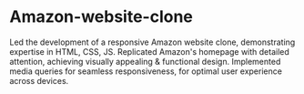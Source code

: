 # Amazon-website-clone

Led the development of a responsive Amazon website clone, demonstrating expertise in HTML, CSS, JS.
Replicated Amazon's homepage with detailed attention, achieving visually appealing & functional design.
Implemented media queries for seamless responsiveness, for optimal user experience across devices.
